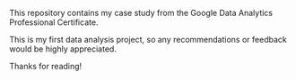 This repository contains my case study from the Google Data Analytics Professional Certificate. 

This is my first data analysis project, so any recommendations or feedback would be highly appreciated.

Thanks for reading!
